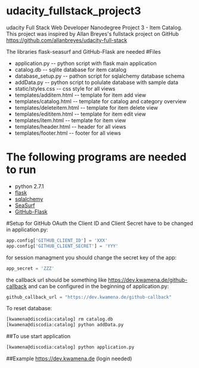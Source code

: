 # udacity_fullstack_project3
udacity Full Stack Web Developer Nanodegree Project 3 - Item Catalog. This project was inspired by Allan Breyes's fullstack project on GitHub  https://github.com/allanbreyes/udacity-full-stack

The libraries flask-seasurf and GitHub-Flask are needed
#Files
* application.py -- python script with flask main application
* catalog.db -- sqlite database for item catalog
* database_setup.py -- pathon script for sqlalchemy database schema
* addData.py -- python script to polulate database with sample data
* static/styles.css -- css style for all views
* templates/additem.html -- template for item add view
* templates/catalog.html -- template for catalog and category overview
* templates/deleteitem.html -- template for item delete view
* templates/edititem.html -- template for item edit view
* templates/item.html -- template for item view
* templates/header.html -- header for all views
* templates/footer.html -- footer for all views

# The following programs are needed to run

* python 2.7.1
* [flask](http://flask.pocoo.org) 
* [sqlalchemy](http://www.sqlalchemy.org)
* [SeaSurf](https://flask-seasurf.readthedocs.org)
* [GitHub-Flask](https://github-flask.readthedocs.org/en/latest/)

#Setup
for GitHub OAuth the Client ID and Client Secret have to be changed in application.py: 

```python
app.config['GITHUB_CLIENT_ID'] = 'XXX'
app.config['GITHUB_CLIENT_SECRET'] = 'YYY'
```

for session managment you should change the secret key of the app:
```python
app_secret = 'ZZZ'
```

the callback url should be something like  https://dev.kwamena.de/github-callback and can be configured in the beginning of application.py:

```python
github_callback_url = "https://dev.kwamena.de/github-callback"
```

 To reset database:
```bash
[kwamena@discodia:catalog] rm catalog.db
[kwamena@discodia:catalog] python addData.py
```

##To use
start application
```bash
[kwamena@discodia:catalog] python application.py
```

##Example
https://dev.kwamena.de (login needed)

